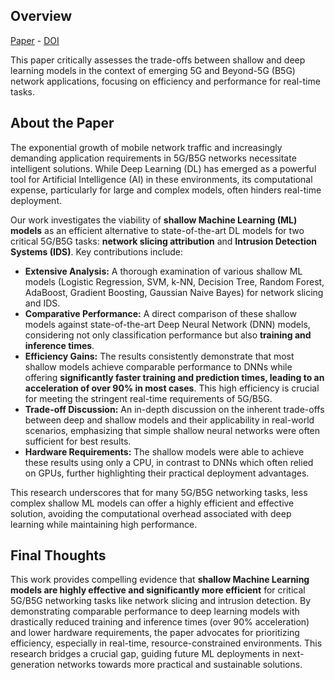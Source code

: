 ## Overview

[Paper](/files/papers/ficloud2024/paper.pdf) - [DOI](https://doi.org/10.1109/ficloud62933.2024.00055)

This paper critically assesses the trade-offs between shallow and deep learning models in the context of emerging 5G and Beyond-5G (B5G) network applications, focusing on efficiency and performance for real-time tasks.

## About the Paper

The exponential growth of mobile network traffic and increasingly demanding application requirements in 5G/B5G networks necessitate intelligent solutions. While Deep Learning (DL) has emerged as a powerful tool for Artificial Intelligence (AI) in these environments, its computational expense, particularly for large and complex models, often hinders real-time deployment.

Our work investigates the viability of **shallow Machine Learning (ML) models** as an efficient alternative to state-of-the-art DL models for two critical 5G/B5G tasks: **network slicing attribution** and **Intrusion Detection Systems (IDS)**. Key contributions include:

-   **Extensive Analysis:** A thorough examination of various shallow ML models (Logistic Regression, SVM, k-NN, Decision Tree, Random Forest, AdaBoost, Gradient Boosting, Gaussian Naive Bayes) for network slicing and IDS.
-   **Comparative Performance:** A direct comparison of these shallow models against state-of-the-art Deep Neural Network (DNN) models, considering not only classification performance but also **training and inference times**.
-   **Efficiency Gains:** The results consistently demonstrate that most shallow models achieve comparable performance to DNNs while offering **significantly faster training and prediction times, leading to an acceleration of over 90% in most cases**. This high efficiency is crucial for meeting the stringent real-time requirements of 5G/B5G.
-   **Trade-off Discussion:** An in-depth discussion on the inherent trade-offs between deep and shallow models and their applicability in real-world scenarios, emphasizing that simple shallow neural networks were often sufficient for best results.
-   **Hardware Requirements:** The shallow models were able to achieve these results using only a CPU, in contrast to DNNs which often relied on GPUs, further highlighting their practical deployment advantages.

This research underscores that for many 5G/B5G networking tasks, less complex shallow ML models can offer a highly efficient and effective solution, avoiding the computational overhead associated with deep learning while maintaining high performance.

## Final Thoughts

This work provides compelling evidence that **shallow Machine Learning models are highly effective and significantly more efficient** for critical 5G/B5G networking tasks like network slicing and intrusion detection. By demonstrating comparable performance to deep learning models with drastically reduced training and inference times (over 90% acceleration) and lower hardware requirements, the paper advocates for prioritizing efficiency, especially in real-time, resource-constrained environments. This research bridges a crucial gap, guiding future ML deployments in next-generation networks towards more practical and sustainable solutions.